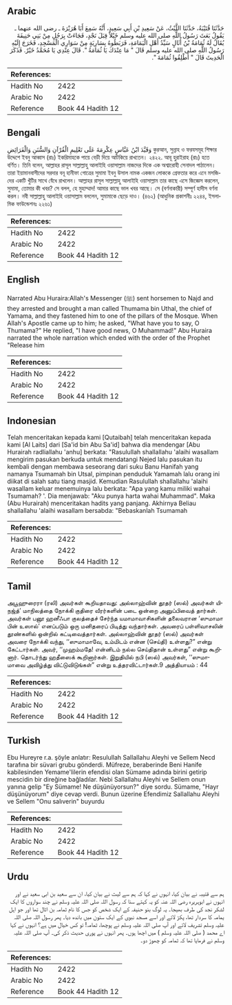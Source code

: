 ## Arabic


<div dir="rtl" lang="ar" style={{fontSize:'larger',backgroundColor:'#f8f9fa',padding:20}}>
حَدَّثَنَا قُتَيْبَةُ، حَدَّثَنَا اللَّيْثُ، عَنْ سَعِيدِ بْنِ أَبِي سَعِيدٍ، أَنَّهُ سَمِعَ أَبَا هُرَيْرَةَ ـ رضى الله عنهما ـ يَقُولُ بَعَثَ رَسُولُ اللَّهِ صلى الله عليه وسلم خَيْلاً قِبَلَ نَجْدٍ، فَجَاءَتْ بِرَجُلٍ مِنْ بَنِي حَنِيفَةَ يُقَالُ لَهُ ثُمَامَةُ بْنُ أُثَالٍ سَيِّدُ أَهْلِ الْيَمَامَةِ، فَرَبَطُوهُ بِسَارِيَةٍ مِنْ سَوَارِي الْمَسْجِدِ، فَخَرَجَ إِلَيْهِ رَسُولُ اللَّهِ صلى الله عليه وسلم قَالَ ‏"‏ مَا عِنْدَكَ يَا ثُمَامَةُ ‏"‏‏.‏ قَالَ عِنْدِي يَا مُحَمَّدُ خَيْرٌ‏.‏ فَذَكَرَ الْحَدِيثَ قَالَ ‏"‏ أَطْلِقُوا ثُمَامَةَ ‏"‏‏.‏
</div>
<div style={{backgroundColor:'#f8f9fa',padding:20, marginBottom: 10}}><table> <thead> <tr> <th>References:</th> <th></th> </tr> </thead> <tbody><tr><td>Hadith No</td><td>2422</td></tr><tr><td>Arabic No</td><td>2422</td></tr><tr><td>Reference</td><td>Book 44 Hadith 12</td></tr></tbody></table></div>

## Bengali


<div dir="ltr" lang="bn" style={{fontSize:'larger',backgroundColor:'#f8f9fa',padding:20}}>
وَقَيَّدَ ابْنُ عَبَّاسٍ عِكْرِمَةَ عَلَى تَعْلِيمِ الْقُرْآنِ وَالسُّنَنِ وَالْفَرَائِضِ কুরআন, সুন্নাহ ও ফরযসমূহ শিক্ষার উদ্দেশে ইবনু আব্বাস (রাঃ) ইকরিমাহকে পায়ে বেড়ী দিয়ে আটকিয়ে রাখতেন। ২৪২২. আবূ হুরাইরাহ (রাঃ) হতে বর্ণিত। তিনি বলেন, আল্লাহর রাসূল সাল্লাল্লাহু আলাইহি ওয়াসাল্লাম নাজদের দিকে এক অশ্বারোহী সেনাদল পাঠালেন। তারা ইয়ামানবাসীদের সরদার বনূ হানীফা গোত্রের সুমামা ইবনু উসাল নামক একজন লোককে গ্রেফতার করে এনে মসজিদের একটি খুঁটির সাথে বেঁধে রাখলেন। আল্লাহর রাসূল সাল্লাল্লাহু আলাইহি ওয়াসাল্লাম তার কাছে এসে জিজ্ঞেস করলেন, সুমামা, তোমার কী খবর? সে বলল, হে মুহাম্মাদ! আমার কাছে ভাল খবর আছে। সে (বর্ণনাকারী) সম্পূর্ণ হাদীস বর্ণনা করল। নবী সাল্লাল্লাহু আলাইহি ওয়াসাল্লাম বললেন, সুমামাকে ছেড়ে দাও। (৪৬২) (আধুনিক প্রকাশনীঃ ২২৪৪, ইসলামিক ফাউন্ডেশনঃ ২২৬১)
</div>
<div style={{backgroundColor:'#f8f9fa',padding:20, marginBottom: 10}}><table> <thead> <tr> <th>References:</th> <th></th> </tr> </thead> <tbody><tr><td>Hadith No</td><td>2422</td></tr><tr><td>Arabic No</td><td>2422</td></tr><tr><td>Reference</td><td>Book 44 Hadith 12</td></tr></tbody></table></div>

## English


<div dir="ltr" lang="en" style={{fontSize:'larger',backgroundColor:'#f8f9fa',padding:20}}>
Narrated Abu Huraira:Allah's Messenger (ﷺ) sent horsemen to Najd and they arrested and brought a man called Thumama bin Uthal, the chief of Yamama, and they fastened him to one of the pillars of the Mosque. When Allah's Apostle came up to him; he asked, "What have you to say, O Thumama?" He replied, "I have good news, O Muhammad!" Abu Huraira narrated the whole narration which ended with the order of the Prophet "Release him
</div>
<div style={{backgroundColor:'#f8f9fa',padding:20, marginBottom: 10}}><table> <thead> <tr> <th>References:</th> <th></th> </tr> </thead> <tbody><tr><td>Hadith No</td><td>2422</td></tr><tr><td>Arabic No</td><td>2422</td></tr><tr><td>Reference</td><td>Book 44 Hadith 12</td></tr></tbody></table></div>

## Indonesian


<div dir="ltr" lang="id" style={{fontSize:'larger',backgroundColor:'#f8f9fa',padding:20}}>
Telah menceritakan kepada kami [Qutaibah] telah menceritakan kepada kami [Al Laits] dari [Sa'id bin Abu Sa'id] bahwa dia mendengar [Abu Hurairah radliallahu 'anhu] berkata: "Rasulullah shallallahu 'alaihi wasallam mengirim pasukan berkuda untuk mendatangi Nejed lalu pasukan itu kembali dengan membawa seseorang dari suku Banu Hanifah yang namanya Tsumamah bin Utsal, pimpinan penduduk Yamamah lalu orang ini diikat di salah satu tiang masjid. Kemudian Rasulullah shallallahu 'alaihi wasallam keluar menemuinya lalu berkata: "Apa yang kamu miliki wahai Tsumamah? '. Dia menjawab: "Aku punya harta wahai Muhammad". Maka (Abu Hurairah) menceritakan hadits yang panjang. Akhirnya Beliau shallallahu 'alaihi wasallam bersabda: "Bebaskanlah Tsumamah
</div>
<div style={{backgroundColor:'#f8f9fa',padding:20, marginBottom: 10}}><table> <thead> <tr> <th>References:</th> <th></th> </tr> </thead> <tbody><tr><td>Hadith No</td><td>2422</td></tr><tr><td>Arabic No</td><td>2422</td></tr><tr><td>Reference</td><td>Book 44 Hadith 12</td></tr></tbody></table></div>

## Tamil


<div dir="ltr" lang="ta" style={{fontSize:'larger',backgroundColor:'#f8f9fa',padding:20}}>
அபூஹுரைரா (ரலி) அவர்கள் கூறியதாவது: அல்லாஹ்வின் தூதர் (ஸல்) அவர்கள் யிநஜ்த்’ மாநிலத்தை நோக்கி குதிரை வீரர்களின் படை ஒன்றை அனுப்பிவைத் தார்கள். அவர்கள் பனூ ஹனீஃபா குலத்தைச் சேர்ந்த யமாமாவாசிகளின் தலைவரான ‘ஸுமாமா பின் உஸால்’ எனப்படும் ஒரு மனிதரைப் பிடித்து வந்தார்கள். அவரைப் பள்ளிவாசலின் தூண்களில் ஒன்றில் கட்டிவைத்தார்கள். அல்லாஹ்வின் தூதர் (ஸல்) அவர்கள் அவரை நோக்கி வந்து, ‘‘ஸுமாமாவே, உம்மிடம் என்ன (செய்தி) உள்ளது?” என்று கேட்டார்கள். அவர், ‘‘முஹம்மதே! என்னிடம் நல்ல செய்திதான் உள்ளது” என்று கூறினார். தொடர்ந்து ஹதீஸைக் கூறினார்கள். இறுதியில் நபி (ஸல்) அவர்கள், ‘‘ஸுமாமாவை அவிழ்த்து விட்டுவிடுங்கள்” என்று உத்தரவிட்டார்கள்.9 அத்தியாயம் : 44
</div>
<div style={{backgroundColor:'#f8f9fa',padding:20, marginBottom: 10}}><table> <thead> <tr> <th>References:</th> <th></th> </tr> </thead> <tbody><tr><td>Hadith No</td><td>2422</td></tr><tr><td>Arabic No</td><td>2422</td></tr><tr><td>Reference</td><td>Book 44 Hadith 12</td></tr></tbody></table></div>

## Turkish


<div dir="ltr" lang="tr" style={{fontSize:'larger',backgroundColor:'#f8f9fa',padding:20}}>
Ebu Hureyre r.a. şöyle anlatır: Resulullah Sallallahu Aleyhi ve Sellem Necd tarafına bir süvari grubu gönderdi. Müfreze, beraberinde Beni Hanife kabilesinden Yemame'lilerin efendisi olan Sümame adında birini getirip mescidin bir direğine bağladılar. Nebi Sallallahu Aleyhi ve Sellem onun yanına gelip "Ey Sümame! Ne düşünüyorsun?" diye sordu. Sümame, "Hayr düşünüyorum" diye cevap verdi. Bunun üzerine Efendimiz Sallallahu Aleyhi ve Sellem "Onu salıverin" buyurdu
</div>
<div style={{backgroundColor:'#f8f9fa',padding:20, marginBottom: 10}}><table> <thead> <tr> <th>References:</th> <th></th> </tr> </thead> <tbody><tr><td>Hadith No</td><td>2422</td></tr><tr><td>Arabic No</td><td>2422</td></tr><tr><td>Reference</td><td>Book 44 Hadith 12</td></tr></tbody></table></div>

## Urdu


<div dir="rtl" lang="ur" style={{fontSize:'larger',backgroundColor:'#f8f9fa',padding:20}}>
ہم سے قتیبہ نے بیان کیا، انہوں نے کہا کہ ہم سے لیث نے بیان کیا، ان سے سعید بن ابی سعید نے اور انہوں نے ابوہریرہ رضی اللہ عنہ کو یہ کہتے سنا کہ رسول اللہ صلی اللہ علیہ وسلم نے چند سواروں کا ایک لشکر نجد کی طرف بھیجا۔ یہ لوگ بنو حنیفہ کے ایک شخص کو جس کا نام ثمامہ بن اثال تھا اور جو اہل یمامہ کا سردار تھا، پکڑ لائے اور اسے مسجد نبوی کے ایک ستون میں باندھ دیا۔ پھر رسول اللہ صلی اللہ علیہ وسلم تشریف لائے اور آپ صلی اللہ علیہ وسلم نے پوچھا، ثمامہ! تو کس خیال میں ہے؟ انہوں نے کہا اے محمد ( صلی اللہ علیہ وسلم ) میں اچھا ہوں۔ پھر انہوں نے پوری حدیث ذکر کی۔ آپ صلی اللہ علیہ وسلم نے فرمایا تھا کہ ثمامہ کو چھوڑ دو۔
</div>
<div style={{backgroundColor:'#f8f9fa',padding:20, marginBottom: 10}}><table> <thead> <tr> <th>References:</th> <th></th> </tr> </thead> <tbody><tr><td>Hadith No</td><td>2422</td></tr><tr><td>Arabic No</td><td>2422</td></tr><tr><td>Reference</td><td>Book 44 Hadith 12</td></tr></tbody></table></div>